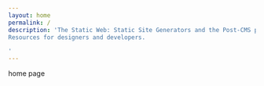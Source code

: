 ```yaml
---
layout: home
permalink: /
description: 'The Static Web: Static Site Generators and the Post-CMS paradigm. <br />
Resources for designers and developers.

'
---
```

home page